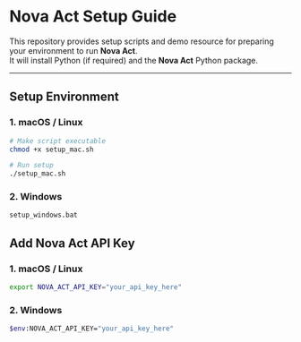 #  Nova Act Setup Guide

This repository provides setup scripts and demo resource for preparing your environment to run **Nova Act**.  
It will install Python (if required) and the **Nova Act** Python package.

---

## Setup Environment

### 1. macOS / Linux

```bash
# Make script executable
chmod +x setup_mac.sh

# Run setup
./setup_mac.sh
```

### 2. Windows
```bash
setup_windows.bat
```
## Add Nova Act API Key

### 1. macOS / Linux

```bash
export NOVA_ACT_API_KEY="your_api_key_here"
```

### 2. Windows
```bash
$env:NOVA_ACT_API_KEY="your_api_key_here"
```